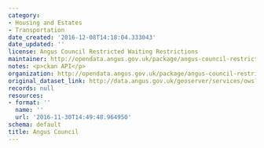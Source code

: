 ```yaml
---
category:
- Housing and Estates
- Transportation
date_created: '2016-12-08T14:18:04.333043'
date_updated: ''
license: Angus Council Restricted Waiting Restrictions
maintainer: http://opendata.angus.gov.uk/package/angus-council-restricted-waiting-restrictions
notes: <p>ckan API</p>
organization: http://opendata.angus.gov.uk/package/angus-council-restricted-waiting-restrictions
original_dataset_link: http://data.angus.gov.uk/geoserver/services/ows?service=WFS&version=1.0.0&request=GetFeature&typeName=services:restricted_waiting&outputFormat=application%2Fjson&srsName=EPSG:3857
records: null
resources:
- format: ''
  name: ''
  url: '2016-11-30T14:49:48.964950'
schema: default
title: Angus Council
---
```

